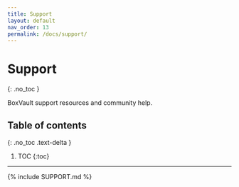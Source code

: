 ```yaml
---
title: Support
layout: default
nav_order: 13
permalink: /docs/support/
---
```


# Support
{: .no_toc }

BoxVault support resources and community help.

## Table of contents
{: .no_toc .text-delta }

1. TOC
{:toc}

---

{% include SUPPORT.md %}
